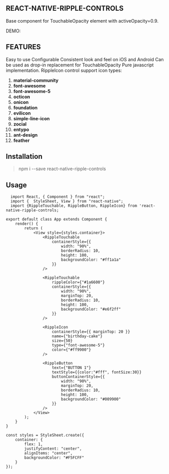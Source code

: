 **REACT-NATIVE-RIPPLE-CONTROLS**
------------
Base component for TouchableOpacity element with activeOpacity=0.9.

DEMO:



**FEATURES**
------------
Easy to use
Configurable
Consistent look and feel on iOS and Android
Can be used as drop-in replacement for TouchableOpacity
Pure javascript implementation.
RippleIcon control support icon types:
1. **material-community**
1. **font-awesome**
1. **font-awesome-5**
1. **octicon**
1. **onicon**
1. **foundation**
1. **evilicon**
1. **simple-line-icon**
1. **zocial**
1. **entypo**
1. **ant-design**
1. **feather**

**Installation**
------------
> npm i --save react-native-ripple-controls

Usage
------------
      import React, { Component } from "react";
      import {  StyleSheet, View } from "react-native";
      import {RippleTouchable, RippleButton, RippleIcon} from 'react-native-ripple-controls;
    
    export default class App extends Component {
        render() {
            return (
                <View style={styles.container}>
                    <RippleTouchable
                        containerStyle={{
                            width: "90%",
                            borderRadius: 10,
                            height: 100,
                            backgroundColor: "#ff1a1a"
                        }}
                    />
    
                    <RippleTouchable
                        rippleColor={"#1a6600"}
                        containerStyle={{
                            width: "90%",
                            marginTop: 20,
                            borderRadius: 10,
                            height: 100,
                            backgroundColor: "#e6f2ff"
                        }}
                    />
    
                    <RippleIcon
                        containerStyle={{ marginTop: 20 }}
                        name={"birthday-cake"}
                        size={50}
                        type={"font-awesome-5"}
                        color={"#ff9900"}
                    />
    
                    <RippleButton
                        text={"BUTTON 1"}
                        textStyle={{color:"#fff", fontSize:30}}
                        buttonContainerStyle={{
                            width: "90%",
                            marginTop: 20,
                            borderRadius: 10,
                            height: 100,
                            backgroundColor: "#009900"
                        }}
                    />
                </View>
            );
        }
    }
    
    const styles = StyleSheet.create({
        container: {
            flex: 1,
            justifyContent: "center",
            alignItems: "center",
            backgroundColor: "#F5FCFF"
        }   
    });
    
